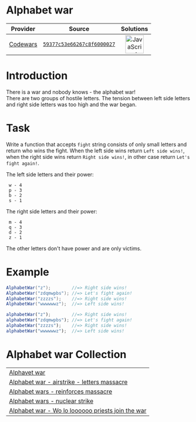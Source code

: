 [_metadata_:generated]: - "true"

# Alphabet war

<!-- INFO TABLE BEGIN -->

| Provider                                        | Source                                                                               | Solutions                                                                                                                                                    |
| :---------------------------------------------: | :----------------------------------------------------------------------------------: | :----------------------------------------------------------------------------------------------------------------------------------------------------------: |
| [Codewars](../../../docs/providers/Codewars.md) | [`59377c53e66267c8f6000027`](https://www.codewars.com/kata/59377c53e66267c8f6000027) | [<img src="https://res.cloudinary.com/rascaltwo/image/upload/v1631924076/javascript_ehszr7.svg" alt="JavaScript" title="JavaScript" width="50" />](solve.js) |

<!-- INFO TABLE END -->

# Introduction

There is a war and nobody knows - the alphabet war!  
There are two groups of hostile letters. The tension between left side letters and right side letters was too high and the war began.

# Task

Write a function that accepts `fight` string consists of only small letters and return who wins the fight. When the left side wins return `Left side wins!`, when the right side wins return `Right side wins!`, in other case return `Let's fight again!`.

The left side letters and their power:
```
 w - 4
 p - 3
 b - 2
 s - 1
```
The right side letters and their power:
```
 m - 4
 q - 3
 d - 2
 z - 1
```
The other letters don't have power and are only victims.

# Example

```csharp
AlphabetWar("z");        //=> Right side wins!
AlphabetWar("zdqmwpbs"); //=> Let's fight again!
AlphabetWar("zzzzs");    //=> Right side wins!
AlphabetWar("wwwwwwz");  //=> Left side wins!
```
```javascript
alphabetWar("z");        //=> Right side wins!
alphabetWar("zdqmwpbs"); //=> Let's fight again!
alphabetWar("zzzzs");    //=> Right side wins!
alphabetWar("wwwwwwz");  //=> Left side wins!
```

# Alphabet war Collection

<table border="0" cellpadding="0" cellspacing="0">
<tr>
<td ><a href="https://www.codewars.com/kata/59377c53e66267c8f6000027" target="_blank">Alphavet war </a></td>
</tr>
<tr>
<td ><a href="https://www.codewars.com/kata/5938f5b606c3033f4700015a" target="_blank">Alphabet war - airstrike - letters massacre</a></td>
</tr>
<tr>
<td ><a href="https://www.codewars.com/kata/alphabet-wars-reinforces-massacre" target="_blank">Alphabet wars - reinforces massacre</a></td>
</tr>
<tr>
<td ><a href="https://www.codewars.com/kata/59437bd7d8c9438fb5000004" target="_blank">Alphabet wars - nuclear strike</a></td>
</tr>
<tr>
<td ><a href="https://www.codewars.com/kata/59473c0a952ac9b463000064" target="_blank">Alphabet war - Wo lo loooooo priests join the war</a></td>
</tr>
</table>



